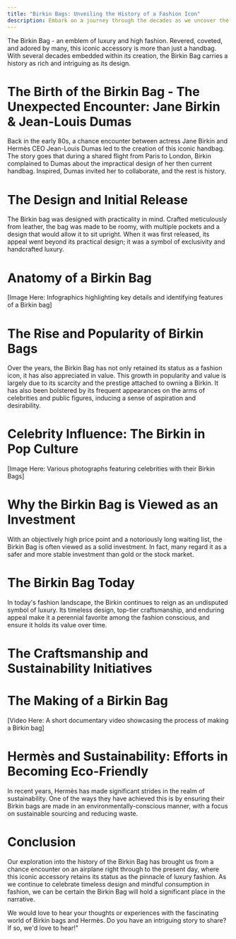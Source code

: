 ```yaml
---
title: "Birkin Bags: Unveiling the History of a Fashion Icon"
description: Embark on a journey through the decades as we uncover the alluring history of Birkin Bags, from their inception to their reigning status as a testament to luxury and high fashion.
---
```


The Birkin Bag - an emblem of luxury and high fashion. Revered, coveted, and adored by many, this iconic accessory is more than just a handbag. With several decades embedded within its creation, the Birkin Bag carries a history as rich and intriguing as its design.

# The Birth of the Birkin Bag - The Unexpected Encounter: Jane Birkin & Jean-Louis Dumas
Back in the early 80s, a chance encounter between actress Jane Birkin and Hermès CEO Jean-Louis Dumas led to the creation of this iconic handbag. The story goes that during a shared flight from Paris to London, Birkin complained to Dumas about the impractical design of her then current handbag. Inspired, Dumas invited her to collaborate, and the rest is history.

# The Design and Initial Release
The Birkin bag was designed with practicality in mind. Crafted meticulously from leather, the bag was made to be roomy, with multiple pockets and a design that would allow it to sit upright. When it was first released, its appeal went beyond its practical design; it was a symbol of exclusivity and handcrafted luxury.

# Anatomy of a Birkin Bag
[Image Here: Infographics highlighting key details and identifying features of a Birkin bag]

# The Rise and Popularity of Birkin Bags
Over the years, the Birkin Bag has not only retained its status as a fashion icon, it has also appreciated in value. This growth in popularity and value is largely due to its scarcity and the prestige attached to owning a Birkin. It has also been bolstered by its frequent appearances on the arms of celebrities and public figures, inducing a sense of aspiration and desirability.

# Celebrity Influence: The Birkin in Pop Culture
[Image Here: Various photographs featuring celebrities with their Birkin Bags]

# Why the Birkin Bag is Viewed as an Investment
With an objectively high price point and a notoriously long waiting list, the Birkin Bag is often viewed as a solid investment. In fact, many regard it as a safer and more stable investment than gold or the stock market.

# The Birkin Bag Today
In today's fashion landscape, the Birkin continues to reign as an undisputed symbol of luxury. Its timeless design, top-tier craftsmanship, and enduring appeal make it a perennial favorite among the fashion conscious, and ensure it holds its value over time.

# The Craftsmanship and Sustainability Initiatives

# The Making of a Birkin Bag
[Video Here: A short documentary video showcasing the process of making a Birkin bag]

# Hermès and Sustainability: Efforts in Becoming Eco-Friendly
In recent years, Hermès has made significant strides in the realm of sustainability. One of the ways they have achieved this is by ensuring their Birkin bags are made in an environmentally-conscious manner, with a focus on sustainable sourcing and reducing waste.

# Conclusion
Our exploration into the history of the Birkin Bag has brought us from a chance encounter on an airplane right through to the present day, where this iconic accessory retains its status as the pinnacle of luxury fashion. As we continue to celebrate timeless design and mindful consumption in fashion, we can be certain the Birkin Bag will hold a significant place in the narrative.

We would love to hear your thoughts or experiences with the fascinating world of Birkin bags and Hermès. Do you have an intriguing story to share? If so, we'd love to hear!"